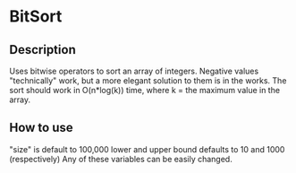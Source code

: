 # BitSort

## Description
Uses bitwise operators to sort an array of integers. Negative values "technically" work, but a more elegant solution to them is in the works. The sort should work in O(n*log(k)) time, where k = the maximum value in the array.

## How to use
"size" is default to 100,000
lower and upper bound defaults to 10 and 1000 (respectively)
Any of these variables can be easily changed.
